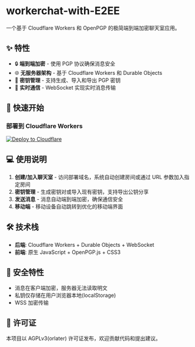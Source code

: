 # workerchat-with-E2EE

一个基于 Cloudflare Workers 和 OpenPGP 的极简端到端加密聊天室应用。

## ✨ 特性

- 🔒 **端到端加密** - 使用 PGP 协议确保消息安全
- 🌐 **无服务器架构** - 基于 Cloudflare Workers 和 Durable Objects
- 🔑 **密钥管理** - 支持生成、导入和导出 PGP 密钥
- 💬 **实时通信** - WebSocket 实现实时消息传输

## 🚀 快速开始

### 部署到 Cloudflare Workers
[![Deploy to Cloudflare](https://deploy.workers.cloudflare.com/button)](https://deploy.workers.cloudflare.com/?url=https://github.com/gxxk-dev/workerchat-with-E2EE.git)

## 💻 使用说明

1. **创建/加入聊天室** - 访问部署域名，系统自动创建房间或通过 URL 参数加入指定房间
2. **密钥管理** - 生成密钥对或导入现有密钥，支持导出公钥分享
3. **发送消息** - 消息自动端到端加密，确保通信安全
4. **移动端** - 移动设备自动跳转到优化的移动端界面

## 🛠️ 技术栈

- **后端**: Cloudflare Workers + Durable Objects + WebSocket
- **前端**: 原生 JavaScript + OpenPGP.js + CSS3

## 🔐 安全特性

- 消息在客户端加密，服务器无法读取明文
- 私钥仅存储在用户浏览器本地(localStorage)
- WSS 加密传输

## 📄 许可证

本项目以 AGPLv3(orlater) 许可证发布，欢迎贡献代码和提出建议。